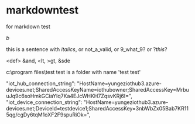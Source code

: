 # markdowntest
for markdown test

_b_

this is a sentence with _italics_, or not_a_valid, or 9_what_9? or ?_this_?

<abc>

&lt;def&gt;  &and, <lt, >gt, &amp;sde


c:\program files\test test is a folder with name 'test test'

"iot_hub_connection_string": "HostName=yungeziothub3.azure-devices.net;SharedAccessKeyName=iothubowner;SharedAccessKey=MrbuuJq9c6soHmkGCiaYIq7Ka4EJcWHKH7ZqsvKRj6I=",  "iot_device_connection_string": "HostName=yungeziothub3.azure-devices.net;DeviceId=testdevice1;SharedAccessKey=3nbWbZx05Bab7KR115qg/cgDy6tqM1oXF2F9spuRiOk=",

